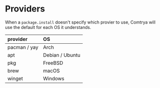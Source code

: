 # Providers

When a `package.install` doesn't specify which provier to use, Comtrya will use the default for each OS it understands.

| provider | OS |
| :--- | :--- |
| pacman / yay | Arch |
| apt | Debian / Ubuntu |
| pkg | FreeBSD |
| brew | macOS |
| winget | Windows |


